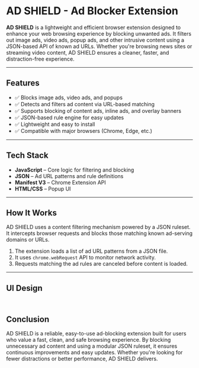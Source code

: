# AD SHIELD - Ad Blocker Extension

**AD SHIELD** is a lightweight and efficient browser extension designed to enhance your web browsing experience by blocking unwanted ads. It filters out image ads, video ads, popup ads, and other intrusive content using a JSON-based API of known ad URLs. Whether you're browsing news sites or streaming video content, AD SHIELD ensures a cleaner, faster, and distraction-free experience.

---

##  Features

- ✅ Blocks image ads, video ads, and popups
- ✅ Detects and filters ad content via URL-based matching
- ✅ Supports blocking of content ads, inline ads, and overlay banners
- ✅ JSON-based rule engine for easy updates
- ✅ Lightweight and easy to install
- ✅ Compatible with major browsers (Chrome, Edge, etc.)

---

## Tech Stack

- **JavaScript** – Core logic for filtering and blocking
- **JSON** – Ad URL patterns and rule definitions
- **Manifest V3** – Chrome Extension API
- **HTML/CSS** – Popup UI

---

##  How It Works

AD SHIELD uses a content filtering mechanism powered by a JSON ruleset. It intercepts browser requests and blocks those matching known ad-serving domains or URLs.

1. The extension loads a list of ad URL patterns from a JSON file.
2. It uses `chrome.webRequest` API to monitor network activity.
3. Requests matching the ad rules are canceled before content is loaded.

---
## UI Design 
![]()
---

## Conclusion
AD SHIELD is a reliable, easy-to-use ad-blocking extension built for users who value a fast, clean, and safe browsing experience. 
By blocking unnecessary ad content and using a modular JSON ruleset, it ensures continuous improvements and easy updates.
Whether you're looking for fewer distractions or better performance, AD SHIELD delivers.

